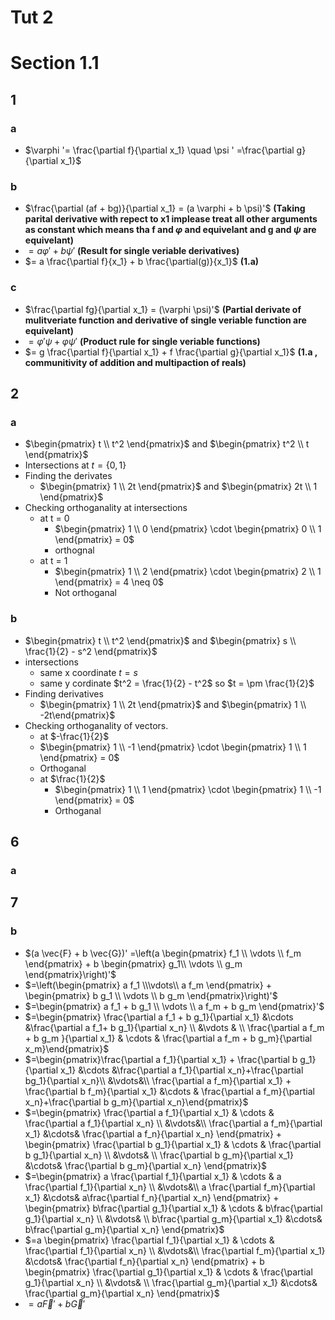 Tut 2
==========================

# Section 1.1

## 1  

### a 

* $\varphi '= \frac{\partial f}{\partial x_1} \quad \psi ' =\frac{\partial g}{\partial x_1}$

### b

* $\frac{\partial (af + bg)}{\partial x_1}  = (a \varphi + b \psi)'$ **(Taking parital derivative with repect to x1 implease treat all other arguments as constant which means tha f and $\varphi$ and equivelant and g and $\psi$ are equivelant)**
* $= a \varphi ' + b \psi '$ **(Result for single veriable derivatives)**
* $= a \frac{\partial f}{x_1} + b \frac{\partial(g)}{x_1}$ **(1.a)**

### c 
 
* $\frac{\partial fg}{\partial x_1} = (\varphi \psi)'$ **(Partial derivate of mulitveriate function and derivative of single veriable function are equivelant)**
* $= \varphi' \psi  + \varphi  \psi'$ **(Product rule for single veriable functions)**
* $= g \frac{\partial f}{\partial x_1} + f \frac{\partial g}{\partial x_1}$ **(1.a , communitivity of addition and multipaction of reals)**


## 2
  
### a
 
* $\begin{pmatrix} t \\ t^2 \end{pmatrix}$ and $\begin{pmatrix} t^2 \\ t \end{pmatrix}$
* Intersections at $t = \{ 0,1\}$ 
* Finding the derivates
  + $\begin{pmatrix}  1 \\ 2t \end{pmatrix}$ and $\begin{pmatrix} 2t \\ 1 \end{pmatrix}$
* Checking orthoganality at intersections
  + at t = 0
    - $\begin{pmatrix} 1 \\ 0 \end{pmatrix} \cdot \begin{pmatrix} 0 \\ 1 \end{pmatrix} = 0$
    - orthognal
  + at t = 1
    - $\begin{pmatrix} 1 \\ 2 \end{pmatrix} \cdot \begin{pmatrix} 2 \\ 1 \end{pmatrix} = 4 \neq 0$
    - Not orthoganal

### b
 
* $\begin{pmatrix} t \\ t^2 \end{pmatrix}$ and $\begin{pmatrix} s \\ \frac{1}{2} - s^2 \end{pmatrix}$
* intersections
  + same x coordinate $t=s$
  + same y cordinate $t^2 = \frac{1}{2} - t^2$ so $t = \pm \frac{1}{2}$
* Finding derivatives
  + $\begin{pmatrix} 1 \\ 2t \end{pmatrix}$ and $\begin{pmatrix} 1 \\ -2t\end{pmatrix}$
* Checking orthoganality of vectors.
  + at $-\frac{1}{2}$
   - $\begin{pmatrix} 1 \\ -1 \end{pmatrix} \cdot \begin{pmatrix} 1 \\ 1 \end{pmatrix} = 0$
   - Orthoganal
  + at $\frac{1}{2}$
    - $\begin{pmatrix} 1 \\ 1 \end{pmatrix} \cdot \begin{pmatrix} 1 \\ -1 \end{pmatrix} = 0$
    - Orthoganal

## 6

### a



## 7

### b

* $(a \vec{F} + b \vec{G})' =\left(a \begin{pmatrix} f_1 \\ \vdots \\ f_m \end{pmatrix} + b \begin{pmatrix} g_1\\ \vdots \\ g_m \end{pmatrix}\right)'$
* $=\left(\begin{pmatrix} a f_1 \\\vdots\\ a f_m \end{pmatrix} + \begin{pmatrix} b  g_1  \\ \vdots \\ b g_m \end{pmatrix}\right)'$
* $=\begin{pmatrix} a f_1 + b g_1 \\ \vdots \\ a f_m + b g_m \end{pmatrix}'$
* $=\begin{pmatrix} \frac{\partial a f_1 + b g_1}{\partial x_1} &\cdots &\frac{\partial a f_1+ b g_1}{\partial x_n} \\ &\vdots & \\ \frac{\partial a f_m + b g_m }{\partial x_1} & \cdots & \frac{\partial a f_m + b g_m}{\partial x_m}\end{pmatrix}$
* $=\begin{pmatrix}\frac{\partial a f_1}{\partial x_1} + \frac{\partial b g_1}{\partial x_1} &\cdots &\frac{\partial a f_1}{\partial x_n}+\frac{\partial bg_1}{\partial x_n}\\ &\vdots&\\ \frac{\partial a f_m}{\partial x_1} + \frac{\partial b f_m}{\partial x_1} &\cdots & \frac{\partial a f_m}{\partial x_n}+\frac{\partial b g_m}{\partial x_n}\end{pmatrix}$ 
* $=\begin{pmatrix} \frac{\partial a f_1}{\partial x_1} & \cdots & \frac{\partial a f_1}{\partial x_n} \\ &\vdots&\\ \frac{\partial a f_m}{\partial x_1} &\cdots& \frac{\partial a f_n}{\partial x_n} \end{pmatrix} + \begin{pmatrix} \frac{\partial b g_1}{\partial x_1} & \cdots & \frac{\partial b g_1}{\partial x_n} \\ &\vdots& \\ \frac{\partial b g_m}{\partial x_1} &\cdots& \frac{\partial b g_m}{\partial x_n} \end{pmatrix}$
* $=\begin{pmatrix} a \frac{\partial f_1}{\partial x_1} & \cdots & a \frac{\partial f_1}{\partial x_n} \\ &\vdots&\\ a \frac{\partial f_m}{\partial x_1} &\cdots& a\frac{\partial f_n}{\partial x_n} \end{pmatrix} + \begin{pmatrix} b\frac{\partial g_1}{\partial x_1} & \cdots & b\frac{\partial g_1}{\partial x_n} \\ &\vdots& \\ b\frac{\partial g_m}{\partial x_1} &\cdots& b\frac{\partial g_m}{\partial x_n} \end{pmatrix}$
*  $=a \begin{pmatrix} \frac{\partial f_1}{\partial x_1} & \cdots &  \frac{\partial f_1}{\partial x_n} \\ &\vdots&\\  \frac{\partial f_m}{\partial x_1} &\cdots& \frac{\partial f_n}{\partial x_n} \end{pmatrix} + b \begin{pmatrix} \frac{\partial g_1}{\partial x_1} & \cdots & \frac{\partial g_1}{\partial x_n} \\ &\vdots& \\ \frac{\partial g_m}{\partial x_1} &\cdots& \frac{\partial g_m}{\partial x_n} \end{pmatrix}$
*  $=a \vec{F}' +b\vec{G}'$
